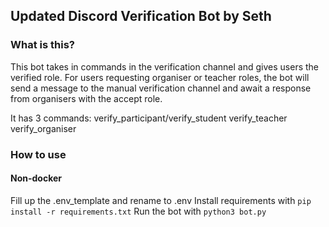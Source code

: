## Updated Discord Verification Bot by Seth

### What is this?

This bot takes in commands in the verification channel and gives users the verified role.
For users requesting organiser or teacher roles, the bot will send a message to the manual verification channel and await a response from organisers with the accept role.

It has 3 commands:
verify_participant/verify_student
verify_teacher
verify_organiser

### How to use

#### Non-docker
Fill up the .env_template and rename to .env
Install requirements with `pip install -r requirements.txt`
Run the bot with `python3 bot.py`
